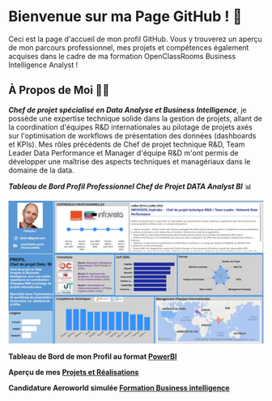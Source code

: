 # Bienvenue sur ma Page GitHub ! 👋

Ceci est la page d'accueil de mon profil  GitHub. Vous y trouverez un aperçu de mon parcours professionnel, mes projets et compétences également acquises dans le cadre de ma formation OpenClassRooms Business Intelligence Analyst !

## À Propos de Moi 👨‍💻

***Chef de projet spécialisé en Data Analyse et Business Intelligence***, je possède une expertise technique solide dans la gestion de projets, allant de la coordination d'équipes R&D internationales au pilotage de projets axés sur l'optimisation de workflows de présentation des données (dashboards et KPIs). Mes rôles précédents de Chef de projet technique R&D, Team Leader Data Performance et Manager d'équipe R&D m'ont permis de développer une maîtrise des aspects techniques et managériaux dans le domaine de la data.

***Tableau de Bord Profil Professionnel Chef de Projet DATA Analyst BI*** 📊

![Tableau de bord Power BI](https://github.com/frjolly/frjolly/blob/main/images/FrancoisJ_Profile_new.jpg)

**Tableau de Bord de mon Profil au format [PowerBI](https://github.com/frjolly/frjolly/blob/main/FrancoisJ_CV_PBI.pbix)**

**Aperçu de mes [Projets et Réalisations](https://github.com/frjolly/Mes-Projets-et-Realisations)**

**Candidature Aeroworld simulée [Formation Business intelligence](https://github.com/frjolly/Aeroworld)**
